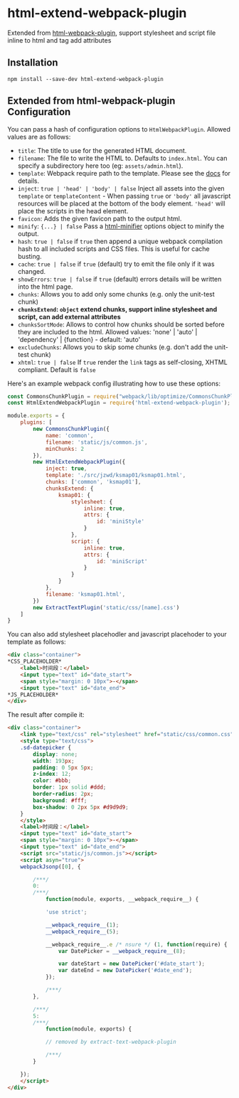 # html-extend-webpack-plugin
Extended from [html-webpack-plugin](https://www.npmjs.com/package/html-webpack-plugin), support stylesheet and script file inline to html and tag add attributes


## Installation
```shell
npm install --save-dev html-extend-webpack-plugin
```

## Extended from html-webpack-plugin Configuration
You can pass a hash of configuration options to `HtmlWebpackPlugin`.
Allowed values are as follows:

- `title`: The title to use for the generated HTML document.
- `filename`: The file to write the HTML to. Defaults to `index.html`.
   You can specify a subdirectory here too (eg: `assets/admin.html`).
- `template`: Webpack require path to the template. Please see the [docs](https://github.com/ampedandwired/html-webpack-plugin/blob/master/docs/template-option.md) for details. 
- `inject`: `true | 'head' | 'body' | false` Inject all assets into the given `template` or `templateContent` - When passing `true` or `'body'` all javascript resources will be placed at the bottom of the body element. `'head'` will place the scripts in the head element.
- `favicon`: Adds the given favicon path to the output html.
- `minify`: `{...} | false` Pass a [html-minifier](https://github.com/kangax/html-minifier#options-quick-reference) options object to minify the output.
- `hash`: `true | false` if `true` then append a unique webpack compilation hash to all
  included scripts and CSS files. This is useful for cache busting.
- `cache`: `true | false` if `true` (default) try to emit the file only if it was changed.
- `showErrors`: `true | false` if `true` (default) errors details will be written into the html page.
- `chunks`: Allows you to add only some chunks (e.g. only the unit-test chunk)
- **`chunksExtend`: `object` extend chunks, support inline stylesheet and script, can add external attributes**
- `chunksSortMode`: Allows to control how chunks should be sorted before they are included to the html. Allowed values: 'none' | 'auto' | 'dependency' | {function} - default: 'auto'
- `excludeChunks`: Allows you to skip some chunks (e.g. don't add the unit-test chunk)
- `xhtml`: `true | false` If `true` render the `link` tags as self-closing, XHTML compliant. Default is `false`

Here's an example webpack config illustrating how to use these options:
```javascript
const CommonsChunkPlugin = require("webpack/lib/optimize/CommonsChunkPlugin");
const HtmlExtendWebpackPlugin = require('html-extend-webpack-plugin');

module.exports = {
    plugins: [
        new CommonsChunkPlugin({
            name: 'common',
            filename: 'static/js/common.js',
            minChunks: 2
        }),
        new HtmlExtendWebpackPlugin({
            inject: true,
            template: './src/jzwd/ksmap01/ksmap01.html',
            chunks: ['common', 'ksmap01'],
            chunksExtend: {
                ksmap01: {
                    stylesheet: {
                        inline: true,
                        attrs: {
                            id: 'miniStyle'
                        }
                    },
                    script: {
                        inline: true,
                        attrs: {
                            id: 'miniScript'
                        }
                    }
                }
            },
            filename: 'ksmap01.html',
        })
        new ExtractTextPlugin('static/css/[name].css')
    ]
}
```


You can also add stylesheet placehodler and javascript placehoder to your template as follows:
```html
<div class="container">
*CSS_PLACEHOLDER*
    <label>时间段：</label>
    <input type="text" id="date_start">
    <span style="margin: 0 10px">-</span>
    <input type="text" id="date_end">
*JS_PLACEHOLDER*
</div>
```

The result after compile it:
```html
<div class="container">
    <link type="text/css" rel="stylesheet" href="static/css/common.css">
    <style type="text/css">
    .sd-datepicker {
        display: none;
        width: 193px;
        padding: 0 5px 5px;
        z-index: 12;
        color: #bbb;
        border: 1px solid #ddd;
        border-radius: 2px;
        background: #fff;
        box-shadow: 0 2px 5px #d9d9d9;
    }
    </style>
    <label>时间段：</label>
    <input type="text" id="date_start">
    <span style="margin: 0 10px">-</span>
    <input type="text" id="date_end">
    <script src="static/js/common.js"></script>
    <script asyn="true">
    webpackJsonp([0], {

        /***/
        0:
        /***/
            function(module, exports, __webpack_require__) {

            'use strict';

            __webpack_require__(1);
            __webpack_require__(5);

            __webpack_require__.e /* nsure */ (1, function(require) {
                var DatePicker = __webpack_require__(8);

                var dateStart = new DatePicker('#date_start');
                var dateEnd = new DatePicker('#date_end');
            });

            /***/
        },

        /***/
        5:
        /***/
            function(module, exports) {

            // removed by extract-text-webpack-plugin

            /***/
        }

    });
    </script>
</div>

```

